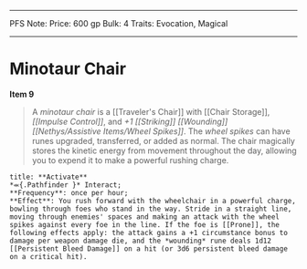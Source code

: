 
---
PFS Note: 
Price: 600 gp
Bulk: 4
Traits: Evocation, Magical

---

# Minotaur Chair

**Item 9**

> A *minotaur chair* is a [[Traveler's Chair]] with [[Chair Storage]], *[[Impulse Control]]*, and *+1 [[Striking]] [[Wounding]] [[Nethys/Assistive Items/Wheel Spikes]]*. The *wheel spikes* can have runes upgraded, transferred, or added as normal. The chair magically stores the kinetic energy from movement throughout the day, allowing you to expend it to make a powerful rushing charge.

```ad-embed-ability
title: **Activate**
*⬺{.Pathfinder }* Interact; 
**Frequency**: once per hour;
**Effect**: You rush forward with the wheelchair in a powerful charge, bowling through foes who stand in the way. Stride in a straight line, moving through enemies' spaces and making an attack with the wheel spikes against every foe in the line. If the foe is [[Prone]], the following effects apply: the attack gains a +1 circumstance bonus to damage per weapon damage die, and the *wounding* rune deals 1d12 [[Persistent Bleed Damage]] on a hit (or 3d6 persistent bleed damage on a critical hit).

```
